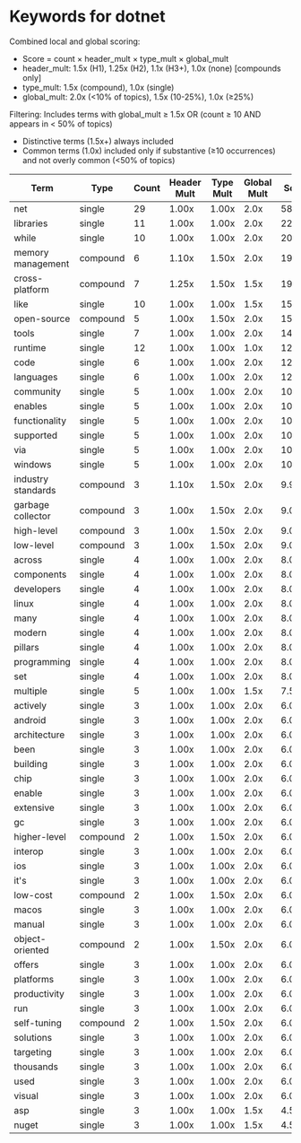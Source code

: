 # Keywords for dotnet

Combined local and global scoring:
- Score = count × header_mult × type_mult × global_mult
- header_mult: 1.5x (H1), 1.25x (H2), 1.1x (H3+), 1.0x (none) [compounds only]
- type_mult: 1.5x (compound), 1.0x (single)
- global_mult: 2.0x (<10% of topics), 1.5x (10-25%), 1.0x (≥25%)

Filtering: Includes terms with global_mult ≥ 1.5x OR (count ≥ 10 AND appears in < 50% of topics)
- Distinctive terms (1.5x+) always included
- Common terms (1.0x) included only if substantive (≥10 occurrences) and not overly common (<50% of topics)

| Term | Type | Count | Header Mult | Type Mult | Global Mult | Score |
|------|------|-------|-------------|-----------|-------------|-------|
| net | single | 29 | 1.00x | 1.00x | 2.0x | 58.000 |
| libraries | single | 11 | 1.00x | 1.00x | 2.0x | 22.000 |
| while | single | 10 | 1.00x | 1.00x | 2.0x | 20.000 |
| memory management | compound | 6 | 1.10x | 1.50x | 2.0x | 19.800 |
| cross-platform | compound | 7 | 1.25x | 1.50x | 1.5x | 19.688 |
| like | single | 10 | 1.00x | 1.00x | 1.5x | 15.000 |
| open-source | compound | 5 | 1.00x | 1.50x | 2.0x | 15.000 |
| tools | single | 7 | 1.00x | 1.00x | 2.0x | 14.000 |
| runtime | single | 12 | 1.00x | 1.00x | 1.0x | 12.000 |
| code | single | 6 | 1.00x | 1.00x | 2.0x | 12.000 |
| languages | single | 6 | 1.00x | 1.00x | 2.0x | 12.000 |
| community | single | 5 | 1.00x | 1.00x | 2.0x | 10.000 |
| enables | single | 5 | 1.00x | 1.00x | 2.0x | 10.000 |
| functionality | single | 5 | 1.00x | 1.00x | 2.0x | 10.000 |
| supported | single | 5 | 1.00x | 1.00x | 2.0x | 10.000 |
| via | single | 5 | 1.00x | 1.00x | 2.0x | 10.000 |
| windows | single | 5 | 1.00x | 1.00x | 2.0x | 10.000 |
| industry standards | compound | 3 | 1.10x | 1.50x | 2.0x | 9.900 |
| garbage collector | compound | 3 | 1.00x | 1.50x | 2.0x | 9.000 |
| high-level | compound | 3 | 1.00x | 1.50x | 2.0x | 9.000 |
| low-level | compound | 3 | 1.00x | 1.50x | 2.0x | 9.000 |
| across | single | 4 | 1.00x | 1.00x | 2.0x | 8.000 |
| components | single | 4 | 1.00x | 1.00x | 2.0x | 8.000 |
| developers | single | 4 | 1.00x | 1.00x | 2.0x | 8.000 |
| linux | single | 4 | 1.00x | 1.00x | 2.0x | 8.000 |
| many | single | 4 | 1.00x | 1.00x | 2.0x | 8.000 |
| modern | single | 4 | 1.00x | 1.00x | 2.0x | 8.000 |
| pillars | single | 4 | 1.00x | 1.00x | 2.0x | 8.000 |
| programming | single | 4 | 1.00x | 1.00x | 2.0x | 8.000 |
| set | single | 4 | 1.00x | 1.00x | 2.0x | 8.000 |
| multiple | single | 5 | 1.00x | 1.00x | 1.5x | 7.500 |
| actively | single | 3 | 1.00x | 1.00x | 2.0x | 6.000 |
| android | single | 3 | 1.00x | 1.00x | 2.0x | 6.000 |
| architecture | single | 3 | 1.00x | 1.00x | 2.0x | 6.000 |
| been | single | 3 | 1.00x | 1.00x | 2.0x | 6.000 |
| building | single | 3 | 1.00x | 1.00x | 2.0x | 6.000 |
| chip | single | 3 | 1.00x | 1.00x | 2.0x | 6.000 |
| enable | single | 3 | 1.00x | 1.00x | 2.0x | 6.000 |
| extensive | single | 3 | 1.00x | 1.00x | 2.0x | 6.000 |
| gc | single | 3 | 1.00x | 1.00x | 2.0x | 6.000 |
| higher-level | compound | 2 | 1.00x | 1.50x | 2.0x | 6.000 |
| interop | single | 3 | 1.00x | 1.00x | 2.0x | 6.000 |
| ios | single | 3 | 1.00x | 1.00x | 2.0x | 6.000 |
| it's | single | 3 | 1.00x | 1.00x | 2.0x | 6.000 |
| low-cost | compound | 2 | 1.00x | 1.50x | 2.0x | 6.000 |
| macos | single | 3 | 1.00x | 1.00x | 2.0x | 6.000 |
| manual | single | 3 | 1.00x | 1.00x | 2.0x | 6.000 |
| object-oriented | compound | 2 | 1.00x | 1.50x | 2.0x | 6.000 |
| offers | single | 3 | 1.00x | 1.00x | 2.0x | 6.000 |
| platforms | single | 3 | 1.00x | 1.00x | 2.0x | 6.000 |
| productivity | single | 3 | 1.00x | 1.00x | 2.0x | 6.000 |
| run | single | 3 | 1.00x | 1.00x | 2.0x | 6.000 |
| self-tuning | compound | 2 | 1.00x | 1.50x | 2.0x | 6.000 |
| solutions | single | 3 | 1.00x | 1.00x | 2.0x | 6.000 |
| targeting | single | 3 | 1.00x | 1.00x | 2.0x | 6.000 |
| thousands | single | 3 | 1.00x | 1.00x | 2.0x | 6.000 |
| used | single | 3 | 1.00x | 1.00x | 2.0x | 6.000 |
| visual | single | 3 | 1.00x | 1.00x | 2.0x | 6.000 |
| asp | single | 3 | 1.00x | 1.00x | 1.5x | 4.500 |
| nuget | single | 3 | 1.00x | 1.00x | 1.5x | 4.500 |
